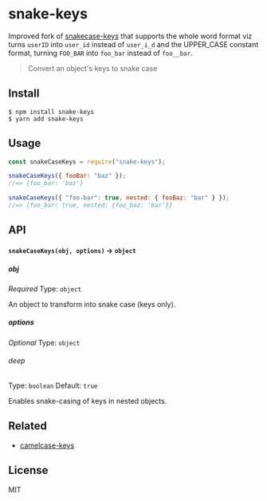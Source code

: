 # snake-keys

Improved fork of [snakecase-keys](https://github.com/bendrucker/snakecase-keys)
that supports the whole word format viz turns `userID` into `user_id` instead of
`user_i_d` and the UPPER_CASE constant format, turning `FOO_BAR` into `foo_bar`
instead of `foo__bar`.

> Convert an object's keys to snake case

## Install

```
$ npm install snake-keys
$ yarn add snake-keys
```

## Usage

```js
const snakeCaseKeys = require("snake-keys");

snakeCaseKeys({ fooBar: "baz" });
//=> {foo_bar: 'baz'}

snakeCaseKeys({ "foo-bar": true, nested: { fooBaz: "bar" } });
//=> {foo_bar: true, nested: {foo_baz: 'bar'}}
```

## API

#### `snakeCaseKeys(obj, options)` -> `object`

##### obj

_Required_
Type: `object`

An object to transform into snake case (keys only).

##### options

_Optional_
Type: `object`

###### deep

Type: `boolean`
Default: `true`

Enables snake-casing of keys in nested objects.

## Related

- [camelcase-keys](https://github.com/sindresorhus/camelcase-keys)

## License

MIT
